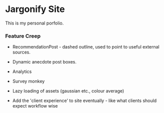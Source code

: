# Jargonify Site

This is my personal porfolio.

### Feature Creep

- RecommendationPost - dashed outline, used to point to useful external sources.
- Dynamic anecdote post boxes.
- Analytics
- Survey monkey
- Lazy loading of assets (gaussian etc., colour average)

- Add the 'client experience' to site eventually - like what clients should expect workflow wise